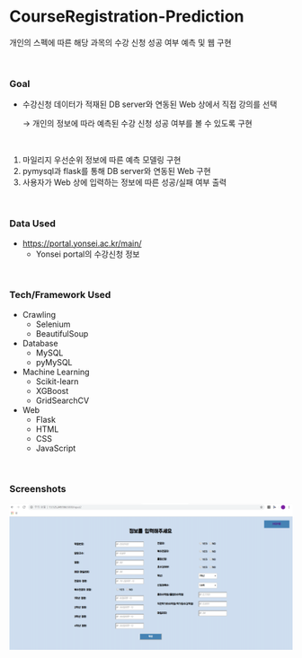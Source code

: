 # CourseRegistration-Prediction

개인의 스펙에 따른 해당 과목의 수강 신청 성공 여부 예측 및 웹 구현

<br>

### Goal

- 수강신청 데이터가 적재된 DB server와 연동된 Web 상에서 직접 강의를 선택

  → 개인의 정보에 따라 예측된 수강 신청 성공 여부를 볼 수 있도록 구현

  <br>

1. 마일리지 우선순위 정보에 따른 예측 모델링 구현
2. pymysql과 flask를 통해 DB server와 연동된 Web 구현
3. 사용자가 Web 상에 입력하는 정보에 따른 성공/실패 여부 출력

<br>

### Data Used

- https://portal.yonsei.ac.kr/main/
  - Yonsei portal의 수강신청 정보

<br>

### Tech/Framework Used

- Crawling
  - Selenium
  - BeautifulSoup
- Database
  - MySQL
  - pyMySQL
- Machine Learning
  - Scikit-learn
  - XGBoost
  - GridSearchCV
- Web
  - Flask
  - HTML
  - CSS
  - JavaScript

<br>

### Screenshots

![1587660723280](img.png)	